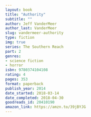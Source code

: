 ```yaml
---
layout: book
title: "Authority"
subtitle: ""
author: Jeff VanderMeer
author_last: VanderMeer
slug: vandermeer-authority
type: fiction
img: true
series: The Southern Reach
part: 2
genres:
- science fiction
- horror
isbn: 9780374104108
rating: 4
pages: 353
format: paperback
publish_year: 2014
date_started: 2018-03-14
date_completed: 2018-04-30
goodreads_id: 20410190
amazon_link: https://amzn.to/39jBYJG
---
```

